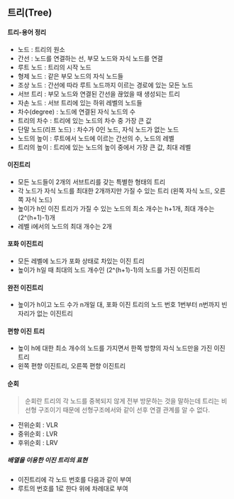 ## 트리(Tree)

#### 트리-용어 정리

* 노드 : 트리의 원소 
* 간선 : 노드를 연결하는 선, 부모 노드와 자식 노드를 연결
* 루트 노드 : 트리의 시작 노드
* 형제 노드 : 같은 부모 노드의 자식 노드들
* 조상 노드 : 간선에 따라 루트 노드까지 이르는 경로에 있는 모든 노드
* 서브 트리 : 부모 노드와 연결된 간선을 끊었을 때 생성되는 트리
* 자손 노드 : 서브 트리에 있는 하위 레벨의 노드들
* 차수(degree) : 노드에 연결된 자식 노드의 수 
* 트리의 차수 : 트리에 있는 노드의 차수 중 가장 큰 값
* 단말 노드(리프 노드) : 차수가 0인 노드, 자식 노드가 없는 노드
* 노드의 높이 : 루트에서 노드에 이르는 간선의 수, 노드의 레벨
* 트리의 높이 : 트리에 있는 노드의 높이 중에서 가장 큰 값, 최대 레벨

#### 이진트리

* 모든 노드들이 2개의 서브트리를 갖는 특별한 형태의 트리
* 각 노드가 자식 노드를 최대한 2개까지만 가질 수 있는 트리 (왼쪽 자식 노드, 오른쪽 자식 노드)
* 높이가 h인 이진 트리가 가질 수 있는 노드의 최소 개수는 h+1개, 최대 개수는 (2^(h+1)-1)개
* 레벨 i에서의 노드의 최대 개수는 2개

#### 포화 이진트리

* 모든 레벨에 노드가 포화 상태로 차있는 이진 트리
* 높이가 h일 때 최대의 노드 개수인  (2^(h+1)-1)의 노드를 가진 이진트리

#### 완전 이진트리

* 높이가 h이고 노드 수가 n개일 대, 포화 이진 트리의 노드 번호 1번부터 n번까지 빈자리가 없는 이진트리

#### 편향 이진 트리

* 높이 h에 대한 최소 개수의 노드를 가지면서 한쪽 방향의 자식 노드만을 가진 이진 트리
* 왼쪽 편향 이진트리, 오른쪽 편향 이진트리

#### 순회

> 순회란 트리의 각 노드를 중복되지 않게 전부 방문하는 것을 말하는데 트리는 비선형 구조이기 때문에 선형구조에서와 같이 선후 연결 관계를 알 수 없다.

* 전위순회 : VLR
* 중위순회 : LVR
* 후위순회 : LRV

##### 배열을 이용한 이진 트리의 표현

* 이진트리에 각 노드 번호를 다음과 같이 부여
* 루트의 번호를 1로 한다 위에 차례대로 부여